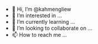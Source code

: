 - 👋 Hi, I’m @kahmengliew
- 👀 I’m interested in ...
- 🌱 I’m currently learning ...
- 💞️ I’m looking to collaborate on ...
- 📫 How to reach me ...

<!---
kahmengliew/kahmengliew is a ✨ special ✨ repository because its `README.md` (this file) appears on your GitHub profile.
You can click the Preview link to take a look at your changes.
--->
